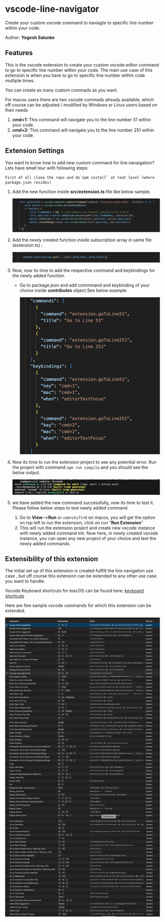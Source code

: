 # vscode-line-navigator

Create your custom vscode command to naviagte to specific line number within your code.

Author: **Yogesh Salunke**

## Features

This is the vscode extension to create your custom vscode editor command to go to specific line number within your code. The main use case of this extension is when you have to go to specific line number within code multiple times. 

You can create as many custom commads as you want.

For macos users there are two vscode commads already available, which off course can be adjusted / modified by Windows or Linux users based on their needs

1. **cmd+1:** This command will navigate you to the line number 51 within your code.
2. **cmd+2:** This command will navigate you to the line number 251 within your code.

## Extension Settings

You want to know how to add new custom command for line navaigation? Lets have small tour with following steps:

    First of all clone the repo and do`npm install` at root level (where package.json resides)

1. Add the new function inside **src/extension.ts** file like below sample.

   ![1731093883428](image/README/1731093883428.png)
2. Add the newly created function inside subscription array in same file (extension.ts) :

   ![1731094304286](image/README/1731094304286.png)
3. Now, now its time to add the respective command and keybindings for the newly added function.

   * Go to package.json and add commmand and keybinding of your choice inside **contributes** object.See below example

     ![1731095357973](image/README/1731095357973.png)
4. Now its time to run the extension project to see any potential error. Run the project with command `npm run compile` 
   and you should see the below output.

   ![1731095208484](image/README/1731095208484.png)
5. we have added the new command successfully,  now its time to test it. Please follow below steps to test newly added command

   1. Go to **View**-->**Run** or `cmd+shift+D` on macos, you will get the option on top left to run the extension, click on run "**Run Extension**"
   2. This will run the extension project and create new vscode instance with newly added command init. Now here, in newly created vscode instance, you can open any new project of your choice and test the newly added commands.

## Extensibility of this extension

The initial set up of this extension is created fullfill the  line navigation use case , but off course this extension can be extended to any other use case you want to handle.

Vscode Keyboard shortcuts for macOS can be found here: [keyboard shortcuts](https://code.visualstudio.com/shortcuts/keyboard-shortcuts-macos.pdf "Vscode Keyboard shortcuts for macOS")

Here are few sample vscode commands for which this extension can be extended.

![1731092746728](image/README/1731092746728.png)
